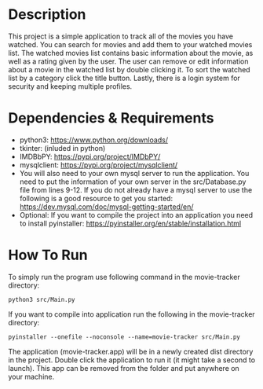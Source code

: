 # Description
This project is a simple application to track all of the movies you have watched. You can search for movies and add them to your watched movies list. The watched movies list contains basic information about the movie, as well as a rating given by the user. The user can remove or edit information about a movie in the watched list by double clicking it. To sort the watched list by a category click the title button. Lastly, there is a login system for security and keeping multiple profiles.

# Dependencies & Requirements
- python3: https://www.python.org/downloads/
- tkinter: (inluded in python)
- IMDBbPY: https://pypi.org/project/IMDbPY/
- mysqlclient: https://pypi.org/project/mysqlclient/
- You will also need to your own mysql server to run the application. You need to put the information of your own server in the src/Database.py file from lines 9-12. If you do not already have a mysql server to use the following is a good resource to get you started: https://dev.mysql.com/doc/mysql-getting-started/en/
- Optional:
If you want to compile the project into an application you need to install pyinstaller: https://pyinstaller.org/en/stable/installation.html


# How To Run
To simply run the program use following command in the movie-tracker directory: 
```
python3 src/Main.py
```

If you want to compile into application run the following in the movie-tracker directory:
```
pyinstaller --onefile --noconsole --name=movie-tracker src/Main.py
```
The application (movie-tracker.app) will be in a newly created dist directory in the project. Double click the application to run it (it might take a second to launch). This app can be removed from the folder and put anywhere on your machine.